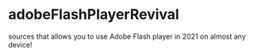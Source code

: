 # adobeFlashPlayerRevival
 sources that allows you to use Adobe Flash player in 2021 on almost any device!

